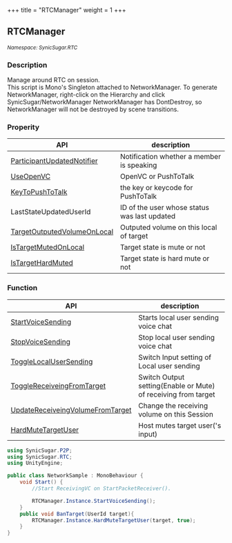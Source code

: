+++
title = "RTCManager"
weight = 1
+++

## RTCManager
<small>*Namespace: SynicSugar.RTC*</small>


### Description
Manage around RTC on session. <br>
This script is Mono's Singleton attached to NetworkManager. To generate NetworkManager, right-click on the Hierarchy and click SynicSugar/NetworkManager
NetworkManager has DontDestroy, so NetworkManager will not be destroyed by scene transitions. 


### Properity
| API | description |
|---|---|
| [ParticipantUpdatedNotifier](../RTCManager/participantupdatednotifier) | Notification whether a member is speaking |
| [UseOpenVC](../RTCManager/useopenvc) | OpenVC or PushToTalk |
| [KeyToPushToTalk](../RTCManager/keytopushtotalk) | the key or keycode for PushToTalk |
| LastStateUpdatedUserId | ID of the user whose status was last updated |
| [TargetOutputedVolumeOnLocal](../RTCManager/targetoutputedvolumeonlocal) | Outputed volume on this local of target |
| [IsTargetMutedOnLocal](../RTCManager/istargetmutedonlocal) | Target state is mute or not  |
| [IsTargetHardMuted](../RTCManager/istargethardmuted) | Target state is hard mute or not |


### Function
| API | description |
|---|---|
| [StartVoiceSending](../RTCManager/startvoicesending) | Starts local user sending voice chat |
| [StopVoiceSending](../RTCManager/stopvoicesending) | Stop local user sending voice chat |
| [ToggleLocalUserSending](../RTCManager/togglelocalusersending) | Switch Input setting of Local user sending |
| [ToggleReceiveingFromTarget](../RTCManager/togglereceiveingfromtarget) | Switch Output setting(Enable or Mute) of receiving from target |
| [UpdateReceiveingVolumeFromTarget](../RTCManager/updatereceiveingvolumefromtarget) | Change the receiving volume on this Session |
| [HardMuteTargetUser](../RTCManager/hardmutetargetuser) | Host mutes target user('s input) |



```cs
using SynicSugar.P2P;
using SynicSugar.RTC;
using UnityEngine;

public class NetworkSample : MonoBehaviour {
    void Start() {
        //Start ReceivingVC on StartPacketReceiver().

        RTCManager.Instance.StartVoiceSending();
    }
    public void BanTarget(UserId target){
        RTCManager.Instance.HardMuteTargetUser(target, true);
    }
}
```